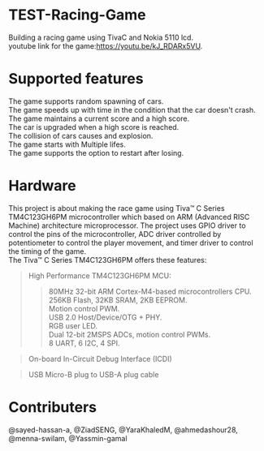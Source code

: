 # TEST-Racing-Game
Building a racing game using TivaC and Nokia 5110 lcd. <br/>
youtube link for the game:https://youtu.be/kJ_RDARx5VU.

# Supported features
The game supports random spawning of cars.<br/>
The game speeds up with time in the condition that the car doesn't crash.<br/>
The game maintains a current score and a high score.<br/>
The car is upgraded when a high score is reached.<br/>
The collision of cars causes and explosion.<br/>
The game starts with Multiple lifes.<br/>
The game supports the option to restart after losing.<br/>

# Hardware
This project is about making the race game using Tiva™ C Series TM4C123GH6PM microcontroller which based on ARM (Advanced RISC Machine) architecture microprocessor.
The project uses GPIO driver to control the pins of the microcontroller, ADC driver controlled by potentiometer to control the player movement, and timer driver to control the timing of the game.<br/>
The Tiva™ C Series TM4C123GH6PM offers these features:<br/>

> High Performance TM4C123GH6PM MCU:
>> 80MHz 32-bit ARM Cortex-M4-based microcontrollers CPU.<br/>
>> 256KB Flash, 32KB SRAM, 2KB EEPROM.<br/>
>> Motion control PWM.<br/>
>> USB 2.0 Host/Device/OTG + PHY.<br/>
>> RGB user LED.<br/>
>> Dual 12-bit 2MSPS ADCs, motion control PWMs.<br/>
>> 8 UART, 6 I2C, 4 SPI.<br/>

> On-board In-Circuit Debug Interface (ICDI)<br/>

> USB Micro-B plug to USB-A plug cable<br/>


# Contributers
@sayed-hassan-a, @ZiadSENG, @YaraKhaledM, @ahmedashour28, @menna-swilam, @Yassmin-gamal
